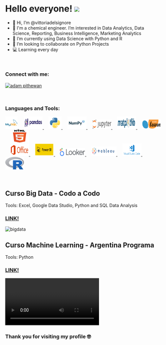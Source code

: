 <h1> Hello everyone! <img src = "https://raw.githubusercontent.com/MartinHeinz/MartinHeinz/master/wave.gif" width = 30px> </h1>
<p align='center'>
</p>

- 👋 Hi, I’m @vittoriadelsignore
- 👀 I'm a chemical engineer. I’m interested in Data Analytics, Data Science, Reporting, Business Intelligence, Marketing Analytics
- 🌱 I’m currently using Data Science with Python and R
- 💞️ I’m looking to collaborate on Python Projects
- 💻 Learning every day 



<br>

<h3 align="left">Connect with me:</h3>
<p align="left">
  <a href="https://www.linkedin.com/in/vittoriadelsignore/" target="blank"><img align="center"
      src="https://raw.githubusercontent.com/rahuldkjain/github-profile-readme-generator/master/src/images/icons/Social/linked-in-alt.svg"
      alt="adam pithewan" height="30" width="40" /></a>
</p>

<br>

<h3 align="left">Languages and Tools:</h3>
<p align="left"> <a href="https://developer.android.com" target="_blank" rel="noreferrer"> 
<a href="https://www.mysql.com/" target="_blank" rel="noreferrer"> <img
      src="https://raw.githubusercontent.com/devicons/devicon/master/icons/mysql/mysql-original-wordmark.svg"
      alt="mysql" width="40" height="40" /> </a> 
      &nbsp&nbsp&nbsp <a href="https://pandas.pydata.org/" target="_blank" rel="noreferrer"> <img
      src="https://github.com/vittoriadelsignore/vittoriadelsignore/blob/main/pandas.png"
      alt="pandas" width="60" height="40" /> </a>  
      &nbsp&nbsp&nbsp <a href="https://www.python.org" target="_blank" rel="noreferrer"> <img
      src="https://raw.githubusercontent.com/devicons/devicon/master/icons/python/python-original.svg" alt="python"
      width="40" height="40" /> </a>  
      &nbsp&nbsp&nbsp <a href="https://www.numpy.org" target="_blank" rel="noreferrer"> <img
      src="https://github.com/vittoriadelsignore/vittoriadelsignore/blob/main/Logo%20Numpy.png" alt="numpy"
      width="60" height="40" /> </a>  
      &nbsp&nbsp&nbsp <a href="https://www.jupyter.org" target="_blank" rel="noreferrer"> <img
      src="https://github.com/vittoriadelsignore/vittoriadelsignore/blob/main/Jupyter.svg" alt="jupyter"
      width="60" height="30" /> </a> 
      &nbsp&nbsp&nbsp <a href="https://www.matplotlib.org" target="_blank" rel="noreferrer"> <img
      src="https://github.com/vittoriadelsignore/vittoriadelsignore/blob/main/Matplotlib.svg" alt="matplotlib"
      width="60" height="40" /> </a> 
      &nbsp&nbsp&nbsp <a href="https://www.scikit-learn.org" target="_blank" rel="noreferrer"> <img
      src="https://github.com/vittoriadelsignore/vittoriadelsignore/blob/main/scikit-learn-logo-small.png" alt="scikit-learn"
      width="60" height="30" /> </a> 
      &nbsp&nbsp&nbsp <a href="https://www.lenguajehtml.com" target="_blank" rel="noreferrer"> <img
      src="https://github.com/vittoriadelsignore/vittoriadelsignore/blob/main/html.png" alt="html"
      width="60" height="40" /> </a> 
      <br>
      &nbsp&nbsp&nbsp <a href="https://www.office.com" target="_blank" rel="noreferrer"> <img
      src="https://github.com/vittoriadelsignore/vittoriadelsignore/blob/main/Office%20Logo.png" alt="Office"
      width="60" height="40" /> </a> 
      &nbsp&nbsp&nbsp <a href="https://powerbi.microsoft.com/es-es/" target="_blank" rel="noreferrer"> <img
      src="https://github.com/vittoriadelsignore/vittoriadelsignore/blob/main/Power%20BI%20Logo.png" alt="Power BI"
      width="60" height="40" /> </a> 
      &nbsp&nbsp&nbsp <a href="https://lookerstudio.google.com/u/0/navigation/reporting" target="_blank" rel="noreferrer"> <img
      src="https://github.com/vittoriadelsignore/vittoriadelsignore/blob/main/Looker%20Logo.png" alt="Looker Studio"
      width="80" height="25" /> </a> 
      &nbsp&nbsp&nbsp <a href="https://www.tableau.com/" target="_blank" rel="noreferrer"> <img
      src="https://github.com/vittoriadelsignore/vittoriadelsignore/blob/main/Tableau%20Logo.png" alt="Tableau"
      width="80" height="30" /> </a> 
      &nbsp&nbsp&nbsp <a href="https://code.visualstudio.com/" target="_blank" rel="noreferrer"> <img
      src="https://github.com/vittoriadelsignore/vittoriadelsignore/blob/main/VSC%20Logo.png" alt="Visual Studio Code"
      width="60" height="40" /> </a>
      &nbsp&nbsp&nbsp <a href="https://www.r-project.org/" target="_blank" rel="noreferrer"> <img
      src="https://github.com/vittoriadelsignore/vittoriadelsignore/blob/main/Logo%20R.png" alt="R"
      width="60" height="40" /> </a>
</p>

<br>
  
## Curso Big Data - Codo a Codo 
Tools: Excel, Google Data Studio, Python and SQL Data Analysis 
### [LINK!](https://deepnote.com/@vittoriadelsignore/TP-Final-Integrador-VDS-c04b03e7-afb4-45d4-99ac-cc965e6430ce)
![bigdata](https://github.com/vittoriadelsignore/vittoriadelsignore/blob/main/TP%20Final%20gif.gif)
  
## Curso Machine Learning - Argentina Programa 
Tools: Python
### [LINK!](https://github.com/vittoriadelsignore/CURSO_ARGENTINA_PROGRAMA/blob/master/TRAMO%202/v3.%20TP%20Integrador%201%20-%20Vittoria%20Del%20Signore%20(Individual)%20.ipynb)
![TP1 tramo 2 - Argentina Programa](https://github.com/vittoriadelsignore/CURSO_ARGENTINA_PROGRAMA/blob/master/TRAMO%202/v3.%20TP%20Integrador%201%20-%20Vittoria%20Del%20Signore%20(Individual)%20.ipynb%20-%20Colaboratory%20-%20Google%20Chrome%202023-10-27%2023-37-39.mp4)


### Thank you for visiting my profile 🤓 

<!---
vittoriadelsignore/vittoriadelsignore is a ✨ special ✨ repository because its `README.md` (this file) appears on your GitHub profile.
You can click the Preview link to take a look at your changes.
--->
